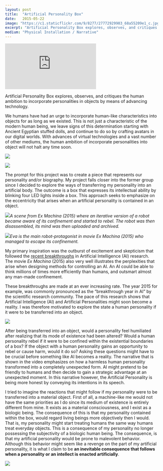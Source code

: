 ```yaml
---
layout: post
title:  "Artificial Personality Box"
date:   2015-05-22
image: "https://c1.staticflickr.com/9/8277/27772929903_68a55209e1_c.jpg"
excerpt: "Artificial Personality Box explores, observes, and critiques the human ambition to incorporate personalities in objects by means of advancing technology."
medium: "Physical Installation / Narrative"
---
```


<iframe src="https://player.vimeo.com/video/173251207?color=9CBEF2"  frameborder="0" webkitallowfullscreen mozallowfullscreen allowfullscreen></iframe>

Artificial Personality Box explores, observes, and critiques the human ambition to incorporate personalities in objects by means of advancing technology.

We humans have had an urge to incorporate human-like characteristics into objects for as long as we existed. This is not just a characteristic of the modern human being, we leave signs of this determination starting with Ancient Egyptian stuffed dolls, and continue to do so by crafting avatars in our digital worlds. With advances of virtual technologies and a vast number of other mediums, the human ambition of incorporate personalities into object will not halt any time soon.

![](https://c1.staticflickr.com/9/8277/27772929903_68a55209e1_b.jpg)

![](https://c2.staticflickr.com/6/5711/30815152616_420216ae24_b.jpg)


The prompt for this project was to create a piece that represents our personality and/or biography. My project falls closer into the former group since I decided to explore the ways of transferring my personality into an artificial body. The outcome is a box that expresses its intellectual ability by blinking four LED lights inside a box. This approach seeks to emphasize on the eccentricity that arises when an artificial personality is contained in an object.

![](https://media0.giphy.com/media/296VbBmsEmiTm/giphy.gif)*A scene from Ex Machina (2015) where an iterative version of a robot became aware of its confinement and started to rebel. The robot was then disassembled, its mind was then uploaded and archived.*

![](https://media2.giphy.com/media/ZYcHRX5tWn5EQ/giphy.gif)*Eva is the main robot-protagonist in movie Ex Machina (2015) who managed to escape its confinement.*

My primary inspiration was the outburst of excitement and skepticism that followed the [recent breakthroughs](http://phys.org/news/2015-07-future-artificial-intelligence.html) in Artificial Intelligence (AI) research. The movie *Ex Machina* (2015) also very well illustrates the perplexities that arise when designing methods for controlling an AI. An AI could be able to think millions of times more efficiently than humans, and outsmart almost any man-made confinement.

These breakthroughs are made at an ever increasing rate. The year 2015 for example, was commonly pronounced as the “breakthrough year in AI” by the scientific research community. The pace of this research shows that Artificial Intelligence (AI) and Artificial Personalities might soon become a reality. I was therefore motivated to explore the state a human personality if it were to be transferred into an object.

![](https://c2.staticflickr.com/6/5759/30550776470_4acc725b57_b.jpg)

After being transferred into an object, would a personality feel humiliated after realizing that its mode of existence had been altered? Would a human personality rebel if it were to be confined within the existential boundaries of a box? If the object with a human personality gains an opportunity to rebel or cause harm, would it do so? Asking these questions might have to be crucial before something like AI becomes a reality. The narrative that is shown in the video emphasizes on how a harmless human personality transformed into a completely unexpected form. AI might pretend to be friendly to humans and then decide to gain a strategic advantage at an unexpected moment. In this narrative however, the Artificial Personality is being more honest by conveying its intentions in its speech.

I tried to imagine the reactions that might follow if my personality were to be transferred into a material object. First of all, a machine-like me would not have the same priorities as I do since its medium of existence is entirely different from mine. It exists as a material consciousness, and I exist as a biologic being. The consequence of this is that my personality contained within the box, would regard living beings more objectively then I would. That is, my personality might start treating humans the same way humans treat everyday objects. This is a consequence of my personality no longer possessing the subjectivity of a biologic human being. The consequence, is that my artificial personality would be prone to malevolent behavior. Although this behavior might seem like a revenge on the part of my artificial personality, it is what I claim to be **an inevitable consequence that follows when a personality or an intellect is enacted artificially**.

![](https://c2.staticflickr.com/6/5330/30851776615_84e285f816_b.jpg)
